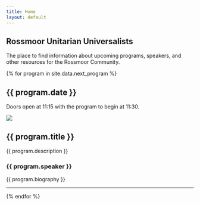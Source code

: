 ```yaml
---
title: Home
layout: default
---
```

<section>
    <div class="container text-center">
        <h1>Rossmoor Unitarian Universalists</h1>
        <p class="lead text-muted">The place to find information about upcoming programs, speakers, and other resources
        for the Rossmoor Community.</p>
        <p></p>
    </div>
    <div class="container">
        {% for program in site.data.next_program %}
        <div class="row">
            <h2>{{ program.date }}</h2>
            <p>Doors open at 11:15 with the program to begin at 11:30.</p>
        </div>
        <div class="row">
            <div class="col-4">
                <img src="assets/images/{{ program.image }}" class="img-fluid">
            </div>
            <div class="col-8">
                <h2>{{ program.title }}</h2>
                <p>{{ program.description  }}</p>
                <h3>{{ program.speaker }}</h3>
                <p>{{ program.biography }}</p>
            </div>
        </div>
        <hr>
        {% endfor %}
    </div>
</section>